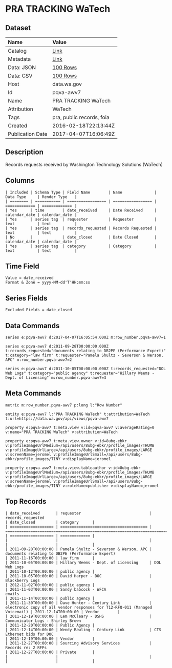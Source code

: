 # PRA TRACKING WaTech

## Dataset

| Name | Value |
| :--- | :---- |
| Catalog | [Link](https://catalog.data.gov/dataset/pra-tracking-watech) |
| Metadata | [Link](https://data.wa.gov/api/views/pqva-awv7) |
| Data: JSON | [100 Rows](https://data.wa.gov/api/views/pqva-awv7/rows.json?max_rows=100) |
| Data: CSV | [100 Rows](https://data.wa.gov/api/views/pqva-awv7/rows.csv?max_rows=100) |
| Host | data.wa.gov |
| Id | pqva-awv7 |
| Name | PRA TRACKING WaTech |
| Attribution | WaTech |
| Tags | pra, public records, foia |
| Created | 2016-02-18T22:13:44Z |
| Publication Date | 2017-04-07T16:06:49Z |

## Description

Records requests received by Washington Technology Solutions (WaTech)

## Columns

```ls
| Included | Schema Type | Field Name        | Name              | Data Type     | Render Type   |
| ======== | =========== | ================= | ================= | ============= | ============= |
| Yes      | time        | date_received     | Date Received     | calendar_date | calendar_date |
| Yes      | series tag  | requester         | Requester         | text          | text          |
| Yes      | series tag  | records_requested | Records Requested | text          | text          |
| No       |             | date_closed       | Date Closed       | calendar_date | calendar_date |
| Yes      | series tag  | category          | Category          | text          | text          |
```

## Time Field

```ls
Value = date_received
Format & Zone = yyyy-MM-dd'T'HH:mm:ss
```

## Series Fields

```ls
Excluded Fields = date_closed
```

## Data Commands

```ls
series e:pqva-awv7 d:2017-04-07T16:05:54.000Z m:row_number.pqva-awv7=1

series e:pqva-awv7 d:2011-09-28T00:00:00.000Z t:records_requested="documents relating to DB2PE (Performance Expert)" t:category="law firm" t:requester="Pamela Shultz - Severson & Werson, APC" m:row_number.pqva-awv7=2

series e:pqva-awv7 d:2011-10-05T00:00:00.000Z t:records_requested="DOL Web Logs" t:category="public agency" t:requester="Hillary Weems - Dept. of Licensing" m:row_number.pqva-awv7=3
```

## Meta Commands

```ls
metric m:row_number.pqva-awv7 p:long l:"Row Number"

entity e:pqva-awv7 l:"PRA TRACKING WaTech" t:attribution=WaTech t:url=https://data.wa.gov/api/views/pqva-awv7

property e:pqva-awv7 t:meta.view v:id=pqva-awv7 v:averageRating=0 v:name="PRA TRACKING WaTech" v:attribution=WaTech

property e:pqva-awv7 t:meta.view.owner v:id=8ubg-ebkr v:profileImageUrlMedium=/api/users/8ubg-ebkr/profile_images/THUMB v:profileImageUrlLarge=/api/users/8ubg-ebkr/profile_images/LARGE v:screenName=jeromel v:profileImageUrlSmall=/api/users/8ubg-ebkr/profile_images/TINY v:displayName=jeromel

property e:pqva-awv7 t:meta.view.tableauthor v:id=8ubg-ebkr v:profileImageUrlMedium=/api/users/8ubg-ebkr/profile_images/THUMB v:profileImageUrlLarge=/api/users/8ubg-ebkr/profile_images/LARGE v:screenName=jeromel v:profileImageUrlSmall=/api/users/8ubg-ebkr/profile_images/TINY v:roleName=publisher v:displayName=jeromel
```

## Top Records

```ls
| date_received       | requester                              | records_requested                                                           | date_closed         | category      | 
| =================== | ====================================== | =========================================================================== | =================== | ============= | 
|                     |                                        |                                                                             |                     |               | 
| 2011-09-28T00:00:00 | Pamela Shultz - Severson & Werson, APC | documents relating to DB2PE (Performance Expert)                            | 2011-11-16T00:00:00 | law firm      | 
| 2011-10-05T00:00:00 | Hillary Weems - Dept. of Licensing     | DOL Web Logs                                                                | 2011-10-12T00:00:00 | public agency | 
| 2011-10-05T00:00:00 | David Harper - DOC                     | Blackberry Logs                                                             | 2012-11-02T00:00:00 | public agency | 
| 2011-11-03T00:00:00 | Sandy babcock - WFCA                   | emails                                                                      | 2011-11-14T00:00:00 | public agency | 
| 2011-11-30T00:00:00 | Dave Hunter - Century Link             | electronic copy of all vendor responses for T12-RFQ-011 (Managed Voicemail) | 2011-12-14T00:00:00 | Vendor        | 
| 2011-12-19T00:00:00 | Lem McCleary - DSHS                    | Communicator Logs - Shirley Brown                                           | 2011-12-20T00:00:00 | Public Agency | 
| 2011-12-14T00:00:00 | Wendy Rawling - Century Link           | CTS Ethernet bids for DOC                                                   | 2011-12-19T00:00:00 | Vendor        | 
| 2011-12-27T00:00:00 | Sourcing Advisory Services             | Records re: 2 RFPs                                                          | 2011-12-27T00:00:00 | Private       | 
|                     |                                        |                                                                             |                     |               | 
```